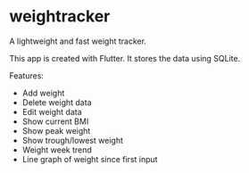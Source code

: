# weightracker

A lightweight and fast weight tracker.

This app is created with Flutter. It stores the data using SQLite.

Features:
 - Add weight
 - Delete weight data
 - Edit weight data
 - Show current BMI
 - Show peak weight
 - Show trough/lowest weight
 - Weight week trend
 - Line graph of weight since first input


 